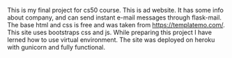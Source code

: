 This is my final project for cs50 course.
This is ad website. It has some info about company, and can send instant e-mail messages through flask-mail.
The base html and css is free and was taken from https://templatemo.com/.
This site uses bootstraps css and js.
While preparing this project I have lerned how to use virtual environment.
The site was deployed on heroku with gunicorn and fully functional.